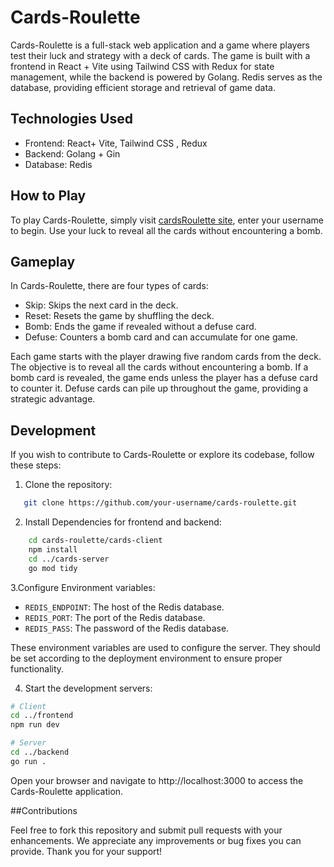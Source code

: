 # Cards-Roulette

Cards-Roulette is a full-stack web application and a game where players test their luck and strategy with a deck of cards. The game is built with a frontend in React + Vite using Tailwind CSS with Redux for state management, while the backend is powered by Golang. Redis serves as the database, providing efficient storage and retrieval of game data.



## Technologies Used

- Frontend: React+ Vite, Tailwind CSS , Redux
- Backend: Golang + Gin
- Database: Redis

## How to Play

To play Cards-Roulette, simply visit [cardsRoulette site](https://cardsroulette-1.onrender.com/), enter your username to begin. Use your luck to reveal all the cards without encountering a bomb.

## Gameplay

In Cards-Roulette, there are four types of cards:

- Skip: Skips the next card in the deck.
- Reset: Resets the game by shuffling the deck.
- Bomb: Ends the game if revealed without a defuse card.
- Defuse: Counters a bomb card and can accumulate for one game.

Each game starts with the player drawing five random cards from the deck. The objective is to reveal all the cards without encountering a bomb. If a bomb card is revealed, the game ends unless the player has a defuse card to counter it. Defuse cards can pile up throughout the game, providing a strategic advantage.

## Development

If you wish to contribute to Cards-Roulette or explore its codebase, follow these steps:

1. Clone the repository:
```bash
   git clone https://github.com/your-username/cards-roulette.git
```

2. Install Dependencies for frontend and backend:
```bash
    cd cards-roulette/cards-client
    npm install
    cd ../cards-server
    go mod tidy
```

3.Configure Environment variables:

- `REDIS_ENDPOINT`: The host of the Redis database.
- `REDIS_PORT`: The port of the Redis database.
- `REDIS_PASS`: The password of the Redis database.

These environment variables are used to configure the server. They should be set according to the deployment environment to ensure proper functionality.


4. Start the development servers:

```bash
# Client
cd ../frontend
npm run dev

# Server
cd ../backend
go run .

```

Open your browser and navigate to http://localhost:3000 to access the Cards-Roulette application.

##Contributions

Feel free to fork this repository and submit pull requests with your enhancements. We appreciate any improvements or bug fixes you can provide. Thank you for your support!
